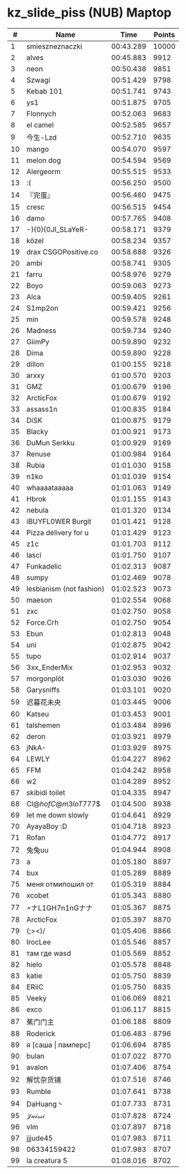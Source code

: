 # kz_slide_piss (NUB) Maptop

|  # | Name | Time | Points |
|-------------- | -------------- | -------------- | -------------- | 
| 1 | smieszneznaczki | 00:43.289 | 10000 | 
| 2 | alves | 00:45.883 | 9912 | 
| 3 | neon | 00:50.438 | 9851 | 
| 4 | Szwagi | 00:51.429 | 9798 | 
| 5 | Kebab 101 | 00:51.741 | 9743 | 
| 6 | ys1 | 00:51.875 | 9705 | 
| 7 | Flonnych | 00:52.063 | 9683 | 
| 8 | el camel | 00:52.585 | 9657 | 
| 9 | 今生-Lzd | 00:52.710 | 9635 | 
| 10 | mango | 00:54.070 | 9597 | 
| 11 | melon dog | 00:54.594 | 9569 | 
| 12 | Alergeorm | 00:55.515 | 9533 | 
| 13 | :( | 00:56.250 | 9500 | 
| 14 | 『完蛋』 | 00:56.460 | 9475 | 
| 15 | cresc | 00:56.515 | 9454 | 
| 16 | damo | 00:57.765 | 9408 | 
| 17 | -}{0}{0JI_SLaYeR- | 00:58.171 | 9379 | 
| 18 | közel | 00:58.234 | 9357 | 
| 19 | drax CSGOPositive.co | 00:58.688 | 9326 | 
| 20 | ambi | 00:58.741 | 9305 | 
| 21 | farru | 00:58.976 | 9279 | 
| 22 | Boyo | 00:59.063 | 9273 | 
| 23 | Alca | 00:59.405 | 9261 | 
| 24 | S1mp2on | 00:59.421 | 9256 | 
| 25 | min | 00:59.578 | 9248 | 
| 26 | Madness | 00:59.734 | 9240 | 
| 27 | GiimPy | 00:59.890 | 9232 | 
| 28 | Dima | 00:59.890 | 9228 | 
| 29 | dillon | 01:00.155 | 9218 | 
| 30 | arxxy | 01:00.570 | 9203 | 
| 31 | GMZ | 01:00.679 | 9196 | 
| 32 | ArcticFox | 01:00.679 | 9192 | 
| 33 | assass1n | 01:00.835 | 9184 | 
| 34 | DiSK | 01:00.875 | 9179 | 
| 35 | Blacky | 01:00.921 | 9173 | 
| 36 | DuMun Serkku | 01:00.929 | 9169 | 
| 37 | Renuse | 01:00.984 | 9164 | 
| 38 | Rubia | 01:01.030 | 9158 | 
| 39 | n1ko | 01:01.039 | 9154 | 
| 40 | whaaaataaaaa | 01:01.063 | 9149 | 
| 41 | Hbrok | 01:01.155 | 9143 | 
| 42 | nebula | 01:01.320 | 9134 | 
| 43 | iBUYFL0WER Burgit | 01:01.421 | 9128 | 
| 44 | Pizza delivery for u | 01:01.429 | 9123 | 
| 45 | z1c | 01:01.703 | 9112 | 
| 46 | lasci | 01:01.750 | 9107 | 
| 47 | Funkadelic | 01:02.313 | 9087 | 
| 48 | sumpy | 01:02.469 | 9078 | 
| 49 | lesbianism (not fashion) | 01:02.523 | 9073 | 
| 50 | maeson | 01:02.554 | 9068 | 
| 51 | zxc | 01:02.750 | 9058 | 
| 52 | Force.Crh | 01:02.750 | 9054 | 
| 53 | Ebun | 01:02.813 | 9048 | 
| 54 | uni | 01:02.875 | 9042 | 
| 55 | tupo | 01:02.914 | 9037 | 
| 56 | 3xx_EnderMix | 01:02.953 | 9032 | 
| 57 | morgonplöt | 01:03.030 | 9026 | 
| 58 | Garysniffs | 01:03.101 | 9020 | 
| 59 | 迟暮花未央 | 01:03.445 | 9006 | 
| 60 | Katseu | 01:03.453 | 9001 | 
| 61 | talshemen | 01:03.484 | 8996 | 
| 62 | deron | 01:03.921 | 8979 | 
| 63 | jNkA- | 01:03.929 | 8975 | 
| 64 | LEWLY | 01:04.227 | 8962 | 
| 65 | FFM | 01:04.242 | 8958 | 
| 66 | w2 | 01:04.289 | 8952 | 
| 67 | skibidi toilet | 01:04.335 | 8947 | 
| 68 | Cl@$h of C@m3loT777$$ | 01:04.500 | 8938 | 
| 69 | let me down slowly | 01:04.641 | 8929 | 
| 70 | AyayaBoy :D | 01:04.718 | 8923 | 
| 71 | Rofan | 01:04.772 | 8917 | 
| 72 | 兔兔uu | 01:04.944 | 8908 | 
| 73 | a | 01:05.180 | 8897 | 
| 74 | bux | 01:05.289 | 8889 | 
| 75 | меня отмипошил от | 01:05.319 | 8884 | 
| 76 | xcobet | 01:05.343 | 8880 | 
| 77 | 🗲ナL1GH7n1nGナナ | 01:05.367 | 8875 | 
| 78 | ArcticFox | 01:05.397 | 8870 | 
| 79 | (;><)/ | 01:05.406 | 8866 | 
| 80 | IrocLee | 01:05.546 | 8857 | 
| 81 | там где wasd | 01:05.569 | 8852 | 
| 82 | hielo | 01:05.578 | 8848 | 
| 83 | katie | 01:05.750 | 8839 | 
| 84 | ERiiC | 01:05.750 | 8835 | 
| 85 | Veeky | 01:06.069 | 8821 | 
| 86 | exco | 01:06.117 | 8815 | 
| 87 | 蕉门门主 | 01:06.188 | 8809 | 
| 88 | Roderick | 01:06.483 | 8796 | 
| 89 | я [саша \| памперс] | 01:06.694 | 8785 | 
| 90 | bulan | 01:07.022 | 8770 | 
| 91 | avalon | 01:07.406 | 8754 | 
| 92 | 解忧杂货铺 | 01:07.516 | 8746 | 
| 93 | Rumble | 01:07.641 | 8738 | 
| 94 | DaHuang丶 | 01:07.733 | 8731 | 
| 95 | 𝒥𝓊𝒾𝓈𝓈𝒾 | 01:07.828 | 8724 | 
| 96 | vlm | 01:07.897 | 8718 | 
| 97 | jjjude45 | 01:07.983 | 8711 | 
| 98 | 06334159422 | 01:07.983 | 8707 | 
| 99 | la creatura 5 | 01:08.016 | 8702 | 

